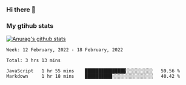 ### Hi there 👋

### My gtihub stats

[![Anurag's github stats](https://github-readme-stats.vercel.app/api?username=gaozhidong)](https://github.com/gaozhidong/github-readme-stats)

<!--START_SECTION:waka-->
```text
Week: 12 February, 2022 - 18 February, 2022

Total: 3 hrs 13 mins

JavaScript   1 hr 55 mins    ███████████████░░░░░░░░░░   59.56 % 
Markdown     1 hr 18 mins    ██████████░░░░░░░░░░░░░░░   40.42 % 
```
<!--END_SECTION:waka-->